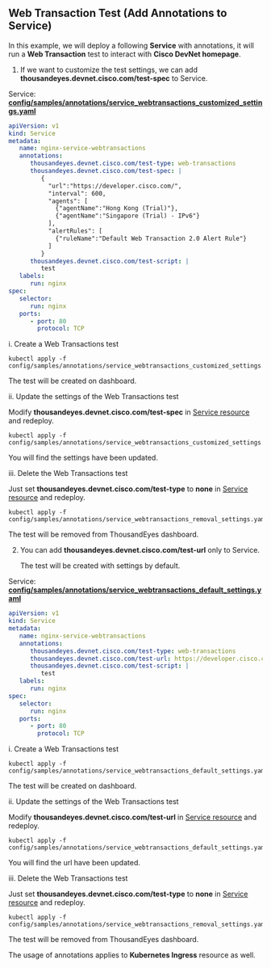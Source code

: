## Web Transaction Test (Add Annotations to Service)

In this example, we will deploy a following **Service** with annotations, it will run a **Web Transaction** test to interact with **Cisco DevNet homepage**.

1. If we want to customize the test settings, we can add **thousandeyes.devnet.cisco.com/test-spec** to Service.

Service: [**config/samples/annotations/service_webtransactions_customized_settings.yaml**](../config/samples/annotations/service_webtransactions_customized_settings.yaml)

```yaml
apiVersion: v1
kind: Service
metadata:
   name: nginx-service-webtransactions
   annotations:
      thousandeyes.devnet.cisco.com/test-type: web-transactions
      thousandeyes.devnet.cisco.com/test-spec: |
         {
           "url":"https://developer.cisco.com/",
           "interval": 600,
           "agents": [
             {"agentName":"Hong Kong (Trial)"},
             {"agentName":"Singapore (Trial) - IPv6"}
           ],
           "alertRules": [
             {"ruleName":"Default Web Transaction 2.0 Alert Rule"}
           ]
         }
      thousandeyes.devnet.cisco.com/test-script: |
         test
   labels:
      run: nginx
spec:
   selector:
      run: nginx
   ports:
      - port: 80
        protocol: TCP
```

i. Create a Web Transactions test
   ```
   kubectl apply -f config/samples/annotations/service_webtransactions_customized_settings.yaml
   ```
The test will be created on dashboard.

ii. Update the settings of the Web Transactions test

Modify **thousandeyes.devnet.cisco.com/test-spec** in [Service resource](../config/samples/annotations/service_webtransactions_customized_settings.yaml#L7) and redeploy.
   ```
   kubectl apply -f config/samples/annotations/service_webtransactions_customized_settings.yaml
   ```
You will find the settings have been updated.

iii. Delete the Web Transactions test

Just set **thousandeyes.devnet.cisco.com/test-type** to **none** in [Service resource](../config/samples/annotations/service_webtransactions_removal_settings.yaml#L6) and redeploy.
   ```
   kubectl apply -f config/samples/annotations/service_webtransactions_removal_settings.yaml
   ```
The test will be removed from ThousandEyes dashboard.

2. You can add **thousandeyes.devnet.cisco.com/test-url** only to Service.

   The test will be created with settings by default.

Service: [**config/samples/annotations/service_webtransactions_default_settings.yaml**](../config/samples/annotations/service_webtransactions_default_settings.yaml)

```yaml
apiVersion: v1
kind: Service
metadata:
   name: nginx-service-webtransactions
   annotations:
      thousandeyes.devnet.cisco.com/test-type: web-transactions
      thousandeyes.devnet.cisco.com/test-url: https://developer.cisco.com/
      thousandeyes.devnet.cisco.com/test-script: |
         test
   labels:
      run: nginx
spec:
   selector:
      run: nginx
   ports:
      - port: 80
        protocol: TCP
```

i. Create a Web Transactions test
   ```
   kubectl apply -f config/samples/annotations/service_webtransactions_default_settings.yaml
   ```
The test will be created on dashboard.

ii. Update the settings of the Web Transactions test

Modify **thousandeyes.devnet.cisco.com/test-url** in [Service resource](../config/samples/annotations/service_webtransactions_default_settings.yaml#L7) and redeploy.
   ```
   kubectl apply -f config/samples/annotations/service_webtransactions_default_settings.yaml
   ```
You will find the url have been updated.

iii. Delete the Web Transactions test

Just set **thousandeyes.devnet.cisco.com/test-type** to **none** in [Service resource](../config/samples/annotations/service_webtransactions_removal_settings.yaml#L6) and redeploy.
   ```
   kubectl apply -f config/samples/annotations/service_webtransactions_removal_settings.yaml
   ```
The test will be removed from ThousandEyes dashboard.

The usage of annotations applies to **Kubernetes Ingress** resource as well.




